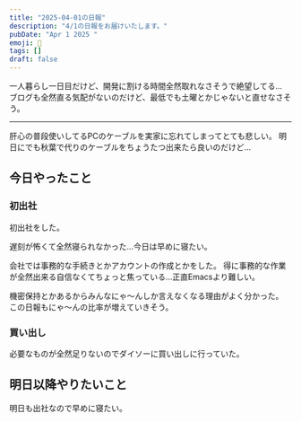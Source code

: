 ```yaml
---
title: "2025-04-01の日報"
description: "4/1の日報をお届けいたします。"
pubDate: "Apr 1 2025 "
emoji: 🦊
tags: []
draft: false
---
```


一人暮らし一日目だけど、開発に割ける時間全然取れなさそうで絶望してる...
ブログも全然直る気配がないのだけど、最低でも土曜とかじゃないと直せなさそう。

---

肝心の普段使いしてるPCのケーブルを実家に忘れてしまってとても悲しい。
明日にでも秋葉で代りのケーブルをちょうたつ出来たら良いのだけど...

## 今日やったこと

### 初出社

初出社をした。

遅刻が怖くて全然寝られなかった...今日は早めに寝たい。

会社では事務的な手続きとかアカウントの作成とかをした。
得に事務的な作業が全然出来る自信なくてちょっと焦っている...正直Emacsより難しい。

機密保持とかあるからみんなにゃ〜んしか言えなくなる理由がよく分かった。
この日報もにゃ〜んの比率が増えていきそう。

### 買い出し

必要なものが全然足りないのでダイソーに買い出しに行っていた。

## 明日以降やりたいこと

明日も出社なので早めに寝たい。
